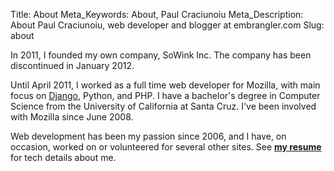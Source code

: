Title: About
Meta_Keywords: About, Paul Craciunoiu
Meta_Description: About Paul Craciunoiu, web developer and blogger at embrangler.com
Slug: about

In 2011, I founded my own company, SoWink Inc. The company has been discontinued in January 2012.

Until April 2011, I worked as a full time web developer for Mozilla, with main focus on [Django](http://www.djangoproject.com/), Python, and PHP. I have a bachelor's degree in Computer Science from the University of California at Santa Cruz. I've been involved with Mozilla since June 2008.

Web development has been my passion since 2006, and I have, on occasion, worked on or volunteered for several other sites. See __[my resume](/cv)__ for tech details about me.
